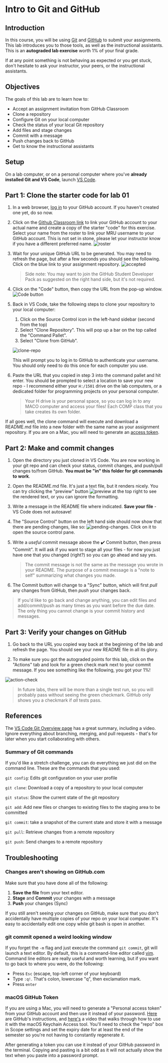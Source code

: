 # Intro to Git and GitHub

## Introduction
In this course, you will be using [Git](https://git-scm.com/) and [GitHub](https://github.com/) to submit your assignments. This lab introduces you to those tools, as well as the instructional assistants. This is an **autograded lab exercise** worth 1% of your final grade.

If at any point something is not behaving as expected or you get stuck, don't hesitate to ask your instructor, your peers, or the instructional assistants. 

## Objectives
The goals of this lab are to learn how to:
- Accept an assignment invitation from GitHub Classroom
- Clone a repository
- Configure Git on your local computer
- Check the status of your local Git repository
- Add files and stage changes
- Commit with a message
- Push changes back to GitHub
- Get to know the instructional assistants

## Setup
On a lab computer, or on a personal computer where you've **already installed Git and VS Code**, launch [VS Code](https://code.visualstudio.com/).

## Part 1: Clone the starter code for lab 01
1. In a web browser, [log in](https://github.com/login) to your GitHub account. If you haven't created one yet, do so now.
2.  Click on the [Github Classroom link](https://classroom.github.com/a/Z4BMnpjy) to link your GitHub account to your actual name and create a copy of the starter "code" for this exercise. Select your name from the roster to link your MRU username to your GitHub account. This is not set in stone, please let your instructor know if you have a different preferred name.
    ![roster](01-roster.png)

3. Wait for your unique GitHub URL to be generated. You may need to refresh the page, but after a few seconds you should see the following. Click on the blue link to your assignment repository.
   ![accepted](01-accept-assignment.png)
   > Side note: You may want to join the GitHub Student Developer Pack as suggested on the right hand side, but it's not required.

4. Click on the "Code" button, then copy the URL from the pop-up window.
    ![Code button](01-clone-button.png)

5. Back in VS Code, take the following steps to clone your repository to your local computer:
   1.  Click on the Source Control icon in the left-hand sidebar (second from the top)
   2.  Select "Clone Repository". This will pop up a bar on the top called the "Command Pallet".
   3.  Select "Clone from GitHub".

    ![clone-repo](01-clone-repo.png)

    This will prompt you to log in to GitHub to authenticate your username. You should only need to do this once for each computer you use. 

6. Paste the URL that you copied in step 3 into the command pallet and hit enter. You should be prompted to select a location to save your new repo - I recommend either your `H:/1501` drive on the lab computers, or a dedicated folder for programming projects on your personal computer.
   > Your H drive is your personal space, so you can log in to any MACO computer and access your files! Each COMP class that you take creates its own folder.

If all goes well, the clone command will execute and download a README.md file into a new folder with the same name as your assignment repository. If you are on a Mac, you will need to generate an [access token](#macos-github-token).

## Part 2: Make and commit changes
1. Open the directory you just cloned in VS Code. You are now working in your git repo and can check your status, commit changes, and push/pull changes to/from GitHub. **You must be "in" this folder for git commands to work**.

2. Open the README.md file. It's just a text file, but it renders nicely. You can try clicking the "preview" button ![preview](01-preview.png) at the top right to see the rendered text, or you can ignore the formatting.

3. Write a message in the README file where indicated. **Save your file** - VS Code does not autosave!

4. The "Source Control" button on the left hand side should now show that there are pending changes, like so: ![pending-changes](01-pending-changes.png). Click on it to open the source control pane.

5. Write a *useful* commit message above the :heavy_check_mark: Commit button, then press "Commit". It will ask if you want to stage all your files - for now you just have one that you changed (right?) so you can go ahead and say yes.

    > The commit message is not the same as the message you wrote in your README. The purpose of a commit message is a "note to self" summarizing what changes you made.

6. The Commit button will change to a "Sync" button, which will first *pull* any changes from GitHub, then *push* your changes back.

> If you'd like to go back and change anything, you can edit files and add/commit/push as many times as you want before the due date. The only thing you cannot change is your commit history and messages.

## Part 3: Verify your changes on GitHub
1. Go back to the URL you copied way back at the beginning of the lab and refresh the page. You should see your new README file in all its glory.

2. To make sure you got the autograded points for this lab, click on the "Actions" tab and look for a green check mark next to your commit message. If you see something like the following, you got your 1%!

![action-check](01-action-check.png)

> In future labs, there will be more than a single test run, so you will probably pass without seeing the green checkmark. GitHub only shows you a checkmark if *all* tests pass.

## References
The [VS Code Git Overview page](
https://code.visualstudio.com/docs/sourcecontrol/overview) has a great summary, including a video. Ignore everything about branching, merging, and pull requests - that's for later when you start collaborating with others.

### Summary of Git commands
If you'd like a stretch challenge, you can do everything we just did on the command line. These are the commands that you used:

`git config`: Edits git configuration on your user profile

`git clone`: Download a copy of a repository to your local computer

`git status`: Show the current state of the git repository

`git add`: Add new files or changes to existing files to the staging area to be committed

`git commit`: take a snapshot of the current state and store it with a message

`git pull`: Retrieve changes from a remote repository 

`git push`: Send changes to a remote repository

## Troubleshooting
### Changes aren't showing on GitHub.com
Make sure that you have done all of the following:

 1. **Save the file** from your text editor.
 2. **Stage** and **Commit** your changes with a message
 3. **Push** your changes (Sync)

 If you still aren't seeing your changes on GitHub, make sure that you don't accidentally have multiple copies of your repo on your local computer. It's easy to accidentally edit one copy while git bash is open in another.

### git commit opened a weird looking window
If you forget the `-m` flag and just execute the command `git commit`, git will launch a text editor. By default, this is a command-line editor called [vim](https://www.vim.org/). Command line editors are really useful and worth learning, but if you want to go back to where you were, do the following:
- Press `Esc` (escape, top-left corner of your keyboard)
- Type `:q!`. That's colon, lowercase "q", then exclamation mark.
- Press `enter`

### macOS GitHub Token
If you are using a Mac, you will need to generate a "Personal access token" from your GitHub account and then use it instead of your password. [Here](https://docs.github.com/en/github/authenticating-to-github/keeping-your-account-and-data-secure/creating-a-personal-access-token) are GitHub's instructions, and [here's](https://www.youtube.com/watch?v=s-CN4RaNq8A) a video that walks through how to use it with the macOS Keychain Access tool. You'll need to check the "repo" box in Scope settings and set the expiry date for at least the end of the semester so you're not having to constantly regenerate it.

After generating a token you can use it instead of your GitHub password in the terminal. Copying and pasting is a bit odd as it will not actually show the text when you paste into a password prompt.
